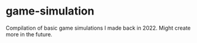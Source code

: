 # game-simulation

Compilation of basic game simulations I made back in 2022. Might create more in the future.
